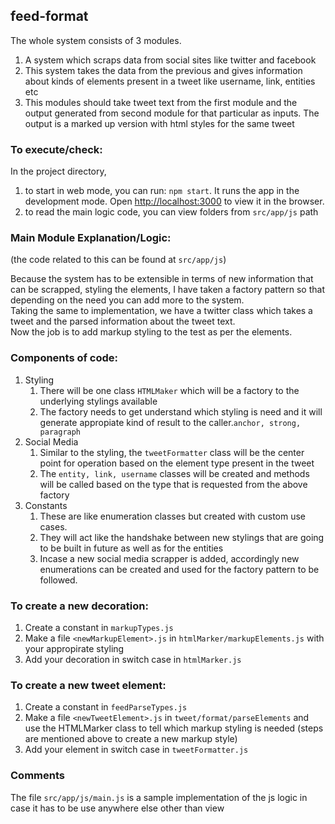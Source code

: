 ## feed-format

The whole system consists of 3 modules.  
1. A system which scraps data from social sites like twitter and facebook
2. This system takes the data from the previous and gives information about kinds of elements present in a tweet like username, link, entities etc
3. This modules should take tweet text from the first module and the output generated from second module for that particular as inputs. The output is a marked up version with html styles for the same tweet

### To execute/check:
In the project directory, 
1. to start in web mode, you can run: ```npm start```. It runs the app in the development mode. Open [http://localhost:3000](http://localhost:3000) to view it in the browser.
2. to read the main logic code, you can view folders from ```src/app/js``` path

### Main Module Explanation/Logic:
(the code related to this can be found at ```src/app/js```)

Because the system has to be extensible in terms of new information that can be scrapped, styling the elements, I have taken a factory pattern so that depending on the need you can add more to the system.  
Taking the same to implementation, we have a twitter class which takes a tweet and the parsed information about the tweet text.  
Now the job is to add markup styling to the test as per the elements.

### Components of code:
1. Styling
    1. There will be one class ```HTMLMaker``` which will be a factory to the underlying stylings available
    2. The factory needs to get understand which styling is need and it will generate appropiate kind of result to the caller.```anchor, strong, paragraph```
2. Social Media
    1. Similar to the styling, the ```tweetFormatter``` class will be the center point for operation based on the element type present in the tweet
    2. The ```entity, link, username``` classes will be created and methods will be called based on the type that is requested from the above factory
3. Constants 
    1. These are like enumeration classes but created with custom use cases.
    2. They will act like the handshake between new stylings that are going to be built in future as well as for the entities
    3. Incase a new social media scrapper is added, accordingly new enumerations can be created and used for the factory pattern to be followed.
   
 
 ### To create a new decoration:
 1. Create a constant in ```markupTypes.js```
 2. Make a file ```<newMarkupElement>.js``` in ```htmlMarker/markupElements.js``` with your appropirate styling
 3. Add your decoration in switch case in ```htmlMarker.js``` 
   
 ### To create a new tweet element:
 1. Create a constant in ```feedParseTypes.js```
 2. Make a file ```<newTweetElement>.js``` in ```tweet/format/parseElements``` and use the HTMLMarker class to tell which markup styling is needed (steps are mentioned above to create a new markup style)
 3. Add your element in switch case in ```tweetFormatter.js``` 
 
### Comments

The file ```src/app/js/main.js``` is a sample implementation of the js logic in case it has to be use anywhere else other than view